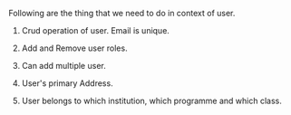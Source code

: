 Following are the thing that we need to do in context of user.

1. Crud operation of user. Email is unique.

2. Add and Remove user roles.

3. Can add multiple user.

4. User's primary Address.

5. User belongs to which institution, which programme and which class.
